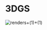 # 3DGS
![renders+(1)+(1)](https://github.com/user-attachments/assets/49d8f136-a474-4b84-b1b5-435f3767a9e3)
